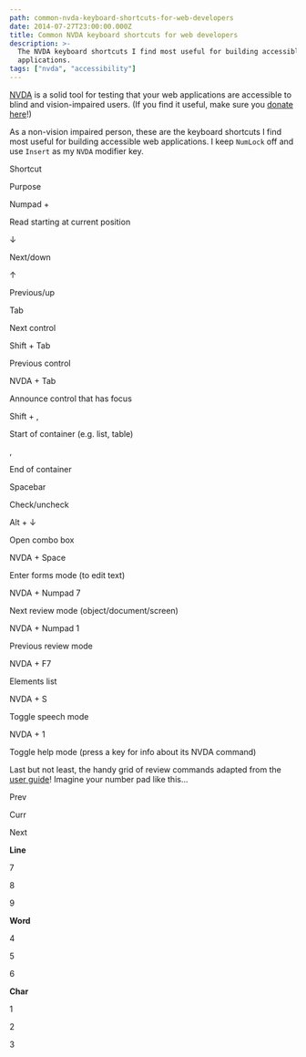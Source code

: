 ```yaml
---
path: common-nvda-keyboard-shortcuts-for-web-developers
date: 2014-07-27T23:00:00.000Z
title: Common NVDA keyboard shortcuts for web developers
description: >-
  The NVDA keyboard shortcuts I find most useful for building accessible web
  applications.
tags: ["nvda", "accessibility"]
---
```

[NVDA](http://nvda-project.org/) is a solid tool for testing that your web applications are accessible to blind and vision-impaired users. (If you find it useful, make sure you [donate here](http://www.nvaccess.org/donate/)!)

As a non-vision impaired person, these are the keyboard shortcuts I find most useful for building accessible web applications. I keep `NumLock` off and use `Insert` as my `NVDA` modifier key.

Shortcut

Purpose

Numpad +

Read starting at current position

↓

Next/down

↑

Previous/up

Tab

Next control

Shift + Tab

Previous control

NVDA + Tab

Announce control that has focus

Shift + ,

Start of container (e.g. list, table)

,

End of container

Spacebar

Check/uncheck

Alt + ↓

Open combo box

NVDA + Space

Enter forms mode (to edit text)

NVDA + Numpad 7

Next review mode (object/document/screen)

NVDA + Numpad 1

Previous review mode

NVDA + F7

Elements list

NVDA + S

Toggle speech mode

NVDA + 1

Toggle help mode (press a key for info about its NVDA command)

Last but not least, the handy grid of review commands adapted from the [user guide](http://community.nvda-project.org/documentation/userGuide.html)! Imagine your number pad like this...

Prev

Curr

Next

**Line**

7

8

9

**Word**

4

5

6

**Char**

1

2

3
